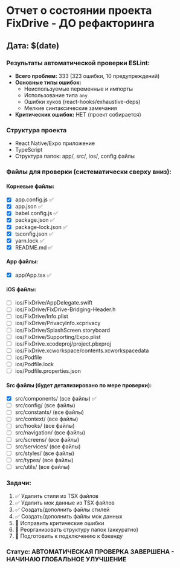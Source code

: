 # Отчет о состоянии проекта FixDrive - ДО рефакторинга

## Дата: $(date)

### Результаты автоматической проверки ESLint:
- **Всего проблем:** 333 (323 ошибки, 10 предупреждений)
- **Основные типы ошибок:**
  - Неиспользуемые переменные и импорты
  - Использование типа `any`
  - Ошибки хуков (react-hooks/exhaustive-deps)
  - Мелкие синтаксические замечания
- **Критических ошибок:** НЕТ (проект собирается)

### Структура проекта
- React Native/Expo приложение
- TypeScript
- Структура папок: app/, src/, ios/, config файлы

### Файлы для проверки (систематически сверху вниз):

#### Корневые файлы:
- [x] app.config.js ✅
- [x] app.json ✅
- [x] babel.config.js ✅
- [x] package.json ✅
- [x] package-lock.json ✅
- [x] tsconfig.json ✅
- [x] yarn.lock ✅
- [x] README.md ✅

#### App файлы:
- [x] app/App.tsx ✅

#### iOS файлы:
- [ ] ios/FixDrive/AppDelegate.swift
- [ ] ios/FixDrive/FixDrive-Bridging-Header.h
- [ ] ios/FixDrive/Info.plist
- [ ] ios/FixDrive/PrivacyInfo.xcprivacy
- [ ] ios/FixDrive/SplashScreen.storyboard
- [ ] ios/FixDrive/Supporting/Expo.plist
- [ ] ios/FixDrive.xcodeproj/project.pbxproj
- [ ] ios/FixDrive.xcworkspace/contents.xcworkspacedata
- [ ] ios/Podfile
- [ ] ios/Podfile.lock
- [ ] ios/Podfile.properties.json

#### Src файлы (будет детализировано по мере проверки):
- [x] src/components/ (все файлы) ✅
- [ ] src/config/ (все файлы)
- [ ] src/constants/ (все файлы)
- [ ] src/context/ (все файлы)
- [ ] src/hooks/ (все файлы)
- [ ] src/navigation/ (все файлы)
- [ ] src/screens/ (все файлы)
- [ ] src/services/ (все файлы)
- [ ] src/styles/ (все файлы)
- [ ] src/types/ (все файлы)
- [ ] src/utils/ (все файлы)

### Задачи:
1. ✅ Удалить стили из TSX файлов
2. ✅ Удалить мок данные из TSX файлов
3. ✅ Создать/дополнить файлы стилей
4. ✅ Создать/дополнить файлы мок данных
5. 🔄 Исправить критические ошибки
6. 🔄 Реорганизовать структуру папок (аккуратно)
7. 🔄 Подготовить к подключению к бэкенду

### Статус: АВТОМАТИЧЕСКАЯ ПРОВЕРКА ЗАВЕРШЕНА - НАЧИНАЮ ГЛОБАЛЬНОЕ УЛУЧШЕНИЕ 